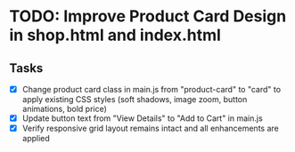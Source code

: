 # TODO: Improve Product Card Design in shop.html and index.html

## Tasks

- [x] Change product card class in main.js from "product-card" to "card" to apply existing CSS styles (soft shadows, image zoom, button animations, bold price)
- [x] Update button text from "View Details" to "Add to Cart" in main.js
- [x] Verify responsive grid layout remains intact and all enhancements are applied
